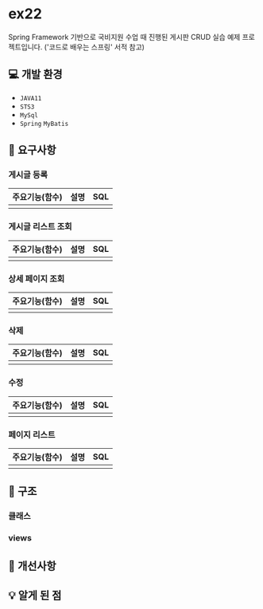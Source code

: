 # ex22
Spring Framework 기반으로 국비지원 수업 때 진행된 게시판 CRUD 실습 예제 프로젝트입니다. ('코드로 배우는 스프링' 서적 참고)

## :computer: 개발 환경
* `JAVA11`
* `STS3`
* `MySql`
* `Spring` `MyBatis`

## :memo: 요구사항
### 게시글 등록
|주요기능(함수)|설명|SQL
|---|---|---|
|||
### 게시글 리스트 조회
|주요기능(함수)|설명|SQL
|---|---|---|
|||
### 상세 페이지 조회
|주요기능(함수)|설명|SQL
|---|---|---|
|||
### 삭제
|주요기능(함수)|설명|SQL
|---|---|---|
|||
### 수정
|주요기능(함수)|설명|SQL
|---|---|---|
|||
### 페이지 리스트
|주요기능(함수)|설명|SQL
|---|---|---|
|||
## :open_file_folder: 구조
### 클래스
### views
## :wrench: 개선사항

## :bulb: 알게 된 점
